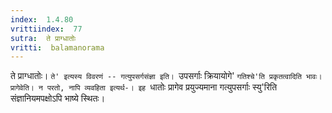 ```yaml
---
index:  1.4.80
vrittiindex:  77
sutra:  ते प्राग्धातोः
vritti:  balamanorama 
---
```


ते प्राग्धातोः। `ते' इत्यस्य विवरणं -- गत्युपसर्गसंज्ञा इति। `उपसर्गाः क्रियायोगे' `गतिश्चे'ति प्रकृतत्वादिति भावः। प्रागेवेति। न परतो, नापि व्यवहिता इत्यर्थ-। इह `धातोः प्रागेव प्रयुज्यमाना गत्युपसर्गाः स्यु'रिति संज्ञानियमपक्षोऽपि भाष्ये स्थितः।

